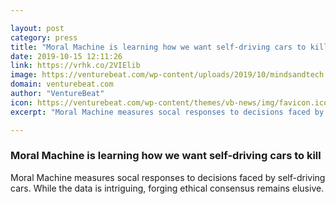 ```yaml
---

layout: post
category: press
title: "Moral Machine is learning how we want self-driving cars to kill"
date: 2019-10-15 12:11:26
link: https://vrhk.co/2VIElib
image: https://venturebeat.com/wp-content/uploads/2019/10/mindsandtech.jpg?w=1200&strip=all
domain: venturebeat.com
author: "VentureBeat"
icon: https://venturebeat.com/wp-content/themes/vb-news/img/favicon.ico
excerpt: "Moral Machine measures socal responses to decisions faced by self-driving cars. While the data is intriguing, forging ethical consensus remains elusive."

---
```


### Moral Machine is learning how we want self-driving cars to kill

Moral Machine measures socal responses to decisions faced by self-driving cars. While the data is intriguing, forging ethical consensus remains elusive.